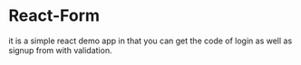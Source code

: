 # React-Form
it is a simple react demo app in that you can get the code of login as well as signup from with validation.
